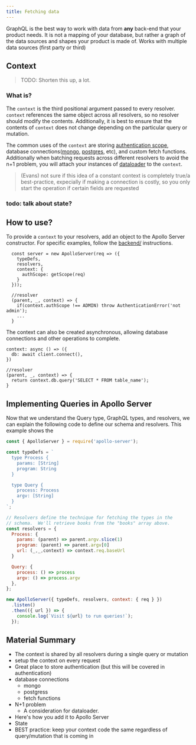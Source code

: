 ```yaml
---
title: Fetching data
---
```


GraphQL is the best way to work with data from **any** back-end that your product needs. It is not a mapping of your database, but rather a graph of the data sources and shapes your product is made of. Works with multiple data sources (first party or third)

## Context

> TODO: Shorten this up, a lot.

### What is?

The `context` is the third positional argument passed to every resolver. `context` references the same object across all resolvers, so no resolver should modify the contents. Additionally, it is best to ensure that the contents of `context` does not change depending on the particular query or mutation.

The common uses of the `context` are storing [authentication scope](), database connections([mongo](), [postgres](), etc), and custom fetch functions. Additionally when batching requests across different resolvers to avoid the n+1 problem, you will attach your instances of [dataloader](best-practice) to the `context`.


> (Evans) not sure if this idea of a constant context is completely true/a best-practice, expecially if making a connection is costly, so you only start the operation if certain fields are requested

### todo: talk about state?

## How to use?

To provide a `context` to your resolvers, add an object to the Apollo Server constructor. For specific examples, follow the [backend/]() instructions.

```
  const server = new ApolloServer(req => ({
    typeDefs,
    resolvers,
    context: {
      authScope: getScope(req)
    }
  }));

  //resolver
  (parent, _, context) => {
    if(context.authScope !== ADMIN) throw AuthenticationError('not admin');
    ...
  }
```

The context can also be created asynchronous, allowing database connections and other operations to complete.

```
context: async () => ({
  db: await client.connect(),
})

//resolver
(parent, _, context) => {
  return context.db.query('SELECT * FROM table_name');
}
```

## Implementing Queries in Apollo Server

Now that we understand the Query type, GraphQL types, and resolvers, we can explain the following code to define our schema and resolvers. This example shows the

```js
const { ApolloServer } = require('apollo-server');

const typeDefs = `
  type Process {
    params: [String]
    program: String
  }

  type Query {
    process: Process
    argv: [String]
  }
`;

// Resolvers define the technique for fetching the types in the
// schema.  We'll retrieve books from the "books" array above.
const resolvers = {
  Process: {
    params: (parent) => parent.argv.slice(1)
    program: (parent) => parent.argv[0]
    url: (_,_,context) => context.req.baseUrl
  }

  Query: {
    process: () => process
    argv: () => process.argv
  },
};

new ApolloServer({ typeDefs, resolvers, context: { req } })
  .listen()
  .then(({ url }) => {
    console.log(`Visit ${url} to run queries!`);
  });
```

## Material Summary

* The context is shared by all resolvers during a single query or mutation
* setup the context on every request
* Great place to store authentication (but this will be covered in authentication)
* database connections
  * mongo
  * postgress
  * fetch functions
* N+1 problem
  * A consideration for dataloader.
* Here's how you add it to Apollo Server
* State
* BEST practice: keep your context code the same regardless of query/mutation that is coming in
